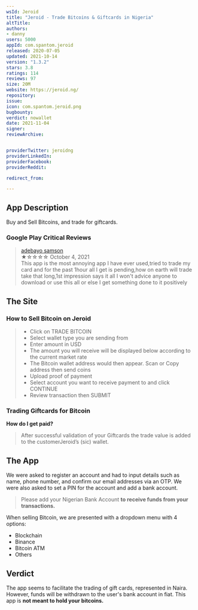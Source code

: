 ```yaml
---
wsId: Jeroid
title: "Jeroid - Trade Bitcoins & Giftcards in Nigeria"
altTitle: 
authors:
- danny
users: 5000
appId: com.spantom.jeroid
released: 2020-07-05
updated: 2021-10-14
version: "1.3.2"
stars: 3.8
ratings: 114
reviews: 97
size: 20M
website: https://jeroid.ng/
repository: 
issue: 
icon: com.spantom.jeroid.png
bugbounty: 
verdict: nowallet
date: 2021-11-04
signer: 
reviewArchive:


providerTwitter: jeroidng
providerLinkedIn: 
providerFacebook: 
providerReddit: 

redirect_from:

---
```



## App Description

Buy and Sell Bitcoins, and trade for giftcards.

### Google Play Critical Reviews

> [adebayo samson](https://play.google.com/store/apps/details?id=com.spantom.jeroid&reviewId=gp%3AAOqpTOFa5fvypOokYJMqJnR2MlEDFAFLsiciRdfsSAiA_SXd8bI3HR5G6RALv_uv5KQ3nUv7Af02PsKfushYBQ)<br>
  ★☆☆☆☆ October 4, 2021 <br>
       This app is the most annoying app I have ever used,tried to trade my card and for the past 1hour all I get is pending,how on earth will trade take that long,1st impression says it all I won't advice anyone to download or use this all or else I get something done to it positively

## The Site

### How to Sell Bitcoin on Jeroid

> - Click on TRADE BITCOIN
> - Select wallet type you are sending from
> - Enter amount in USD
> - The amount you will receive will be displayed below according to the current market rate
> - The Bitcoin wallet address would then appear. Scan or Copy address then send coins
> - Upload proof of payment
> - Select account you want to receive payment to and click CONTINUE
> - Review transaction then SUBMIT

### Trading Giftcards for Bitcoin

**How do I get paid?**

> After successful validation of your Giftcards the trade value is added to the customerJeroid’s (sic) wallet.

## The App

We were asked to register an account and had to input details such as name, phone number, and confirm our email addresses via an OTP. We were also asked to set a PIN for the account and add a bank account.

> Please add your Nigerian Bank Account **to receive funds from your transactions.**

When selling Bitcoin, we are presented with a dropdown menu with 4 options:

- Blockchain
- Binance
- Bitcoin ATM
- Others

## Verdict

The app seems to facilitate the trading of gift cards, represented in Naira. However, funds will be withdrawn to the user's bank account in fiat. This app is **not meant to hold your bitcoins.**

